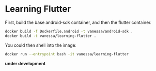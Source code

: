 # Learning Flutter

First, build the base android-sdk container, and then the flutter container.

```bash
docker build -f Dockerfile.android -t vanessa/android-sdk .
docker build -t vanessa/learning-flutter .
```

You could then shell into the image:

```bash
docker run --entrypoint bash -it vanessa/learning-flutter
```


**under development**
